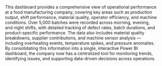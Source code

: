 This dashboard provides a comprehensive view of operational performance at a food manufacturing company, covering key areas such as production output, shift performance, material quality, operator efficiency, and machine conditions.
Over 5,000 batches were recorded across morning, evening, and night shifts, with detailed tracking of defect rates, batch durations, and product-specific performance. The data also includes material quality breakdowns, supplier contributions, and machine sensor analysis — including overheating events, temperature spikes, and pressure anomalies.
By consolidating this information into a single, interactive Power BI dashboard, the company now has a centralized tool for monitoring trends, identifying issues, and supporting data-driven decisions across operations.
